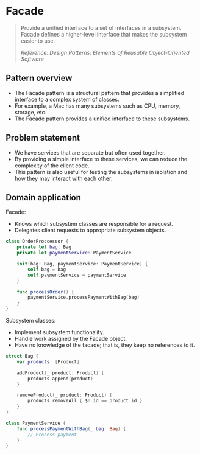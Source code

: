 <br />

# Facade

> Provide a unified interface to a set of interfaces in a subsystem. Facade defines a higher-level interface that makes the subsystem easier to use.
>
> _Reference: Design Patterns: Elements of Reusable Object-Oriented Software_

## Pattern overview

- The Facade pattern is a structural pattern that provides a simplified interface to a complex system of classes.
- For example, a Mac has many subsystems such as CPU, memory, storage, etc.
- The Facade pattern provides a unified interface to these subsystems.

## Problem statement

- We have services that are separate but often used together.
- By providing a simple interface to these services, we can reduce the complexity of the client code.
- This pattern is also useful for testing the subsystems in isolation and how they may interact with each other.

## Domain application

Facade:

- Knows which subsystem classes are responsible for a request.
- Delegates client requests to appropriate subsystem objects.

```swift
class OrderProccessor {
    private let bag: Bag
    private let paymentService: PaymentService

    init(bag: Bag, paymentService: PaymentService) {
        self.bag = bag
        self.paymentService = paymentService
    }

    func processOrder() {
        paymentService.processPaymentWithBag(bag)
    }
}
```

Subsystem classes:

- Implement subsystem functionality.
- Handle work assigned by the Facade object.
- Have no knowledge of the facade; that is, they keep no references to it.

```swift
struct Bag {
    var products: [Product]

    addProduct(_ product: Product) {
        products.append(product)
    }

    removeProduct(_ product: Product) {
        products.removeAll { $0.id == product.id }
    }
}

class PaymentService {
    func processPaymentWithBag(_ bag: Bag) {
        // Process payment
    }
}
```
